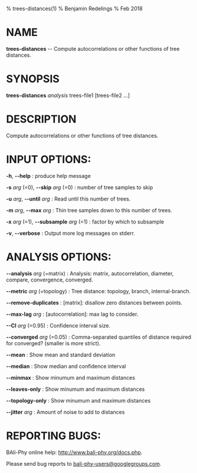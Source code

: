 % trees-distances(1)
% Benjamin Redelings
% Feb 2018

# NAME

**trees-distances** -- Compute autocorrelations or other functions of tree distances.

# SYNOPSIS

**trees-distances** _analysis_ trees-file1 [trees-file2 ...]

# DESCRIPTION

Compute autocorrelations or other functions of tree distances.

# INPUT OPTIONS:
**-h**, **--help**
: produce help message

**-s** _arg_ (=0), **--skip** _arg_ (=0)
: number of tree samples to skip

**-u** _arg_, **--until** _arg_
: Read until this number of trees.

**-m** _arg_, **--max** _arg_
: Thin tree samples down to this number of trees.

**-x** _arg_ (=1), **--subsample** _arg_ (=1)
: factor by which to subsample

**-v**, **--verbose**
: Output more log messages on stderr.


# ANALYSIS OPTIONS:
**--analysis** _arg_ (=matrix)
: Analysis: matrix, autocorrelation, diameter, compare, convergence, converged.

**--metric** _arg_ (=topology)
: Tree distance: topology, branch, internal-branch.

**--remove-duplicates**
: \[matrix\]: disallow zero distances  between points.

**--max-lag** _arg_
: \[autocorrelation\]: max lag to consider.

**--CI** _arg_ (=0.95)
: Confidence interval size.

**--converged** _arg_ (=0.05)
: Comma-separated quantiles of distance required for converged? (smaller is more strict).

**--mean**
: Show mean and standard deviation

**--median**
: Show median and confidence interval

**--minmax**
: Show minumum and maximum distances

**--leaves-only**
: Show minumum and maximum distances

**--topology-only**
: Show minumum and maximum distances

**--jitter** _arg_
: Amount of noise to add to distances


# REPORTING BUGS:
 BAli-Phy online help: <http://www.bali-phy.org/docs.php>.

Please send bug reports to <bali-phy-users@googlegroups.com>.

